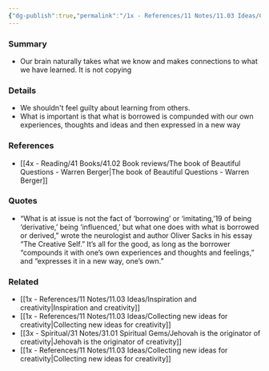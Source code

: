 ```yaml
---
{"dg-publish":true,"permalink":"/1x - References/11 Notes/11.03 Ideas/Creativity based on inspiration from others/","title":"Creativity based on inspiration from others","noteIcon":""}
---
```



### Summary
- Our brain naturally takes what we know and makes connections to what we have learned. It is not copying

### Details
- We shouldn't feel guilty about learning from others. 
- What is important is that what is borrowed is compunded with our own experiences, thoughts and ideas and then expressed in a new way

### References
- [[4x - Reading/41 Books/41.02 Book reviews/The book of Beautiful Questions - Warren Berger\|The book of Beautiful Questions - Warren Berger]]

### Quotes
- “What is at issue is not the fact of ‘borrowing’ or ‘imitating,’19 of being ‘derivative,’ being ‘influenced,’ but what one does with what is borrowed or derived,” wrote the neurologist and author Oliver Sacks in his essay “The Creative Self.” It’s all for the good, as long as the borrower “compounds it with one’s own experiences and thoughts and feelings,” and “expresses it in a new way, one’s own.”

### Related
- [[1x - References/11 Notes/11.03 Ideas/Inspiration and creativity\|Inspiration and creativity]]
- [[1x - References/11 Notes/11.03 Ideas/Collecting new ideas for creativity\|Collecting new ideas for creativity]]
- [[3x - Spiritual/31 Notes/31.01 Spiritual Gems/Jehovah is the originator of creativity\|Jehovah is the originator of creativity]]
- [[1x - References/11 Notes/11.03 Ideas/Collecting new ideas for creativity\|Collecting new ideas for creativity]]